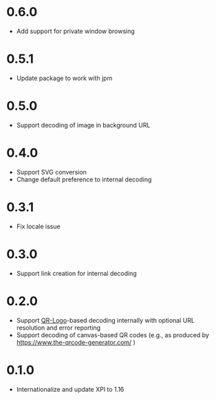 # 0.6.0
- Add support for private window browsing

# 0.5.1
- Update package to work with jpm

# 0.5.0
- Support decoding of image in background URL

# 0.4.0
- Support SVG conversion
- Change default preference to internal decoding

# 0.3.1
- Fix locale issue

# 0.3.0
- Support link creation for internal decoding

# 0.2.0
- Support [QR-Logo](https://github.com/kaarposoft/qrlogo)-based decoding internally with optional URL resolution and error reporting
- Support decoding of canvas-based QR codes (e.g., as produced by https://www.the-qrcode-generator.com/ )

# 0.1.0
- Internationalize and update XPI to 1.16
